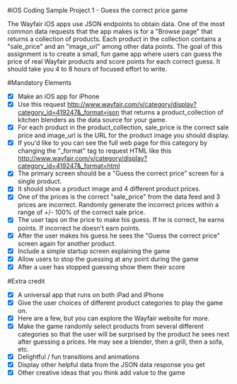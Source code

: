 #iOS Coding Sample Project 1 - Guess the correct price game 

The Wayfair iOS apps use JSON endpoints to obtain data. One of the most common data requests that the app makes is for a "Browse page" that returns a collection of products. Each product in the collection contains a "sale_price" and an "image_url" among other data points. The goal of this assignment is to create a small, fun game app where users can guess the price of real Wayfair products and score points for each correct guess. It should take you 4 to 8 hours of focused effort to write. 

#Mandatory Elements

- [x] Make an iOS app for iPhone 
- [x] Use this request http://www.wayfair.com/v/category/display?category_id=419247&_format=json that returns a product_collection of kitchen blenders as the data source for your game. 
- [x] For each product in the product_collection, sale_price is the correct sale price and image_url is the URL for the product image you should display. 
- [x] If you'd like to you can see the full web page for this category by changing the "_format" tag to request HTML like this http://www.wayfair.com/v/category/display?category_id=419247&_format=html 
- [x] The primary screen should be a "Guess the correct price" screen for a single product. 
- [x] It should show a product image and 4 different product prices. 
- [x] One of the prices is the correct "sale_price" from the data feed and 3 prices are incorrect. Randomly generate the incorrect prices within a range of +/- 100% of the correct sale price. 
- [x] The user taps on the price to make his guess. If he is correct, he earns points. If incorrect he doesn't earn points. 
- [x] After the user makes his guess he sees the "Guess the correct price" screen again for another product. 
- [x]  Include a simple startup screen explaining the game 
- [x] Allow users to stop the guessing at any point during the game 
- [x] After a user has stopped guessing show them their score 

#Extra credit 
- [x] A universal app that runs on both iPad and iPhone 
- [x] Give the user choices of different product categories to play the game on.
- [x] Here are a few, but you can explore the Wayfair website for more. 
- [x] Make the game randomly select products from several different categories so that the user will be surprised by the product he sees next after guessing a prices. He may see a blender, then a grill, then a sofa, etc. 
- [x] Delightful / fun transitions and animations 
- [x] Display other helpful data from the JSON data response you get 
- [x] Other creative ideas that you think add value to the game 
